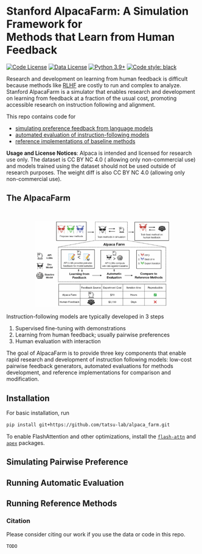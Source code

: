 # Stanford AlpacaFarm: A Simulation Framework for <br/>Methods that Learn from Human Feedback

[![Code License](https://img.shields.io/badge/Code%20License-Apache_2.0-green.svg)](https://github.com/tatsu-lab/alpaca_farm/blob/main/LICENSE)
[![Data License](https://img.shields.io/badge/Data%20License-CC%20By%20NC%204.0-red.svg)](https://github.com/tatsu-lab/alpaca_farm/blob/main/DATA_LICENSE)
[![Python 3.9+](https://img.shields.io/badge/python-3.9+-blue.svg)](https://www.python.org/downloads/release/python-390/)
[![Code style: black](https://img.shields.io/badge/code%20style-black-000000.svg)](https://github.com/psf/black)

Research and development on learning from human feedback is difficult because methods like [RLHF](https://arxiv.org/abs/2203.02155) are costly to run and complex to analyze.
Stanford AlpacaFarm is a simulator that enables research and development on learning from feedback at a fraction of the usual cost,
promoting accessible research on instruction following and alignment.

This repo contains code for

- [simulating preference feedback from language models](#simulating-pairwise-preference)
- [automated evaluation of instruction-following models](#running-automatic-evaluation)
- [reference implementations of baseline methods](#running-reference-methods)

**Usage and License Notices**: Alpaca is intended and licensed for research use only. The dataset is CC BY NC 4.0 (
allowing only non-commercial use) and models trained using the dataset should not be used outside of research purposes.
The weight diff is also CC BY NC 4.0 (allowing only non-commercial use).

## The AlpacaFarm

<br>
<p style="text-align:center;">
  <img style="max-width:70%; height:auto;" src="./assets/fig1.jpg" alt="Workflow">
</p>

Instruction-following models are typically developed in 3 steps
1. Supervised fine-tuning with demonstrations
2. Learning from human feedback; usually pairwise preferences
3. Human evaluation with interaction

The goal of AlpacaFarm is to provide three key components that enable rapid research and development of instruction following models: 
low-cost pairwise feedback generators, automated evaluations for methods development, and reference implementations for comparison and modification. 

## Installation

For basic installation, run

```bash
pip install git+https://github.com/tatsu-lab/alpaca_farm.git
```

To enable FlashAttention and other optimizations, install
the [`flash-attn`](https://github.com/HazyResearch/flash-attention) and [`apex`](https://github.com/NVIDIA/apex)
packages.

## Simulating Pairwise Preference

## Running Automatic Evaluation

## Running Reference Methods

### Citation

Please consider citing our work if you use the data or code in this repo.

```
TODO
```
